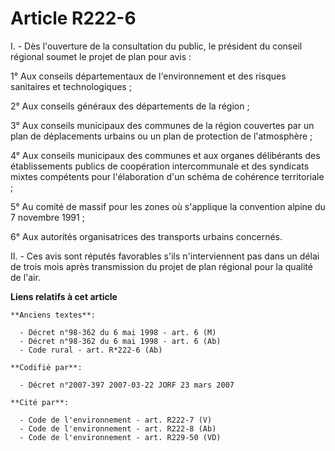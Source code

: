 # Article R222-6

I. - Dès l'ouverture de la consultation du public, le président du conseil régional soumet le projet de plan pour avis :

1° Aux conseils départementaux de l'environnement et des risques sanitaires et technologiques ;

2° Aux conseils généraux des départements de la région ;

3° Aux conseils municipaux des communes de la région couvertes par un plan de déplacements urbains ou un plan de protection
de l'atmosphère ;

4° Aux conseils municipaux des communes et aux organes délibérants des établissements publics de coopération intercommunale
et des syndicats mixtes compétents pour l'élaboration d'un schéma de cohérence territoriale ;

5° Au comité de massif pour les zones où s'applique la convention alpine du 7 novembre 1991 ;

6° Aux autorités organisatrices des transports urbains concernés.

II. - Ces avis sont réputés favorables s'ils n'interviennent pas dans un délai de trois mois après transmission du projet de
plan régional pour la qualité de l'air.

**Liens relatifs à cet article**

	**Anciens textes**:

	  - Décret n°98-362 du 6 mai 1998 - art. 6 (M)
	  - Décret n°98-362 du 6 mai 1998 - art. 6 (Ab)
	  - Code rural - art. R*222-6 (Ab)

	**Codifié par**:

	  - Décret n°2007-397 2007-03-22 JORF 23 mars 2007

	**Cité par**:

	  - Code de l'environnement - art. R222-7 (V)
	  - Code de l'environnement - art. R222-8 (Ab)
	  - Code de l'environnement - art. R229-50 (VD)
